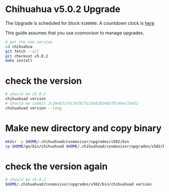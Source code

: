 # Chihuahua v5.0.2 Upgrade

The Upgrade is scheduled for block `9180000`. A countdown clock is [here](https://www.mintscan.io/chihuahua/blocks/9180000)

This guide assumes that you use cosmovisor to manage upgrades.

```bash
# get the new version
cd chihuahua
git fetch --all
git checkout v5.0.2
make install
```

# check the version

```bash
# should be v5.0.2
chihuahuad version
# Should be commit 3c20e93c7dc16f82fa2584382402f9149ec1b431
chihuahuad version --long
```

# Make new directory and copy binary

```bash
mkdir -p $HOME/.chihuahuad/cosmovisor/upgrades/v502/bin
cp $HOME/go/bin/chihuahuad $HOME/.chihuahuad/cosmovisor/upgrades/v502/bin
```

# check the version again

```bash
# should be v5.0.2
$HOME/.chihuahuad/cosmovisor/upgrades/v502/bin/chihuahuad version
```
